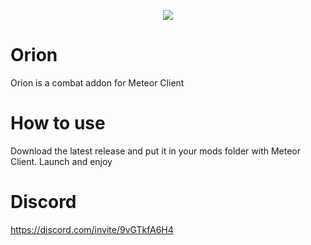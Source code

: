 <p align="center">
  <img src="https://user-images.githubusercontent.com/31757267/131068055-aad22529-9ec7-48f7-8f92-aed402ccf5b9.png" />
</p>


# Orion

Orion is a combat addon for Meteor Client

# How to use
Download the latest release and put it in your mods folder with Meteor Client.
Launch and enjoy

# Discord
https://discord.com/invite/9vGTkfA6H4
